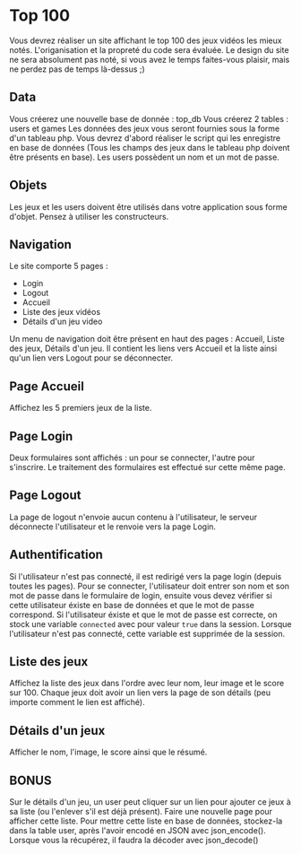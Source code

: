 # Top 100

Vous devrez réaliser un site affichant le top 100 des jeux vidéos les mieux notés.
L'origanisation et la propreté du code sera évaluée.
Le design du site ne sera absolument pas noté, si vous avez le temps faites-vous plaisir, mais ne perdez pas de temps là-dessus ;)

## Data

Vous créerez une nouvelle base de donnée : top_db
Vous créerez 2 tables : users et games
Les données des jeux vous seront fournies sous la forme d'un tableau php.
Vous devrez d'abord réaliser le script qui les enregistre en base de données (Tous les champs des jeux dans le tableau php doivent être présents en base).
Les users possèdent un nom et un mot de passe.

## Objets

Les jeux et les users doivent être utilisés dans votre application sous forme d'objet.
Pensez à utiliser les constructeurs.

## Navigation

Le site comporte 5 pages :
- Login
- Logout
- Accueil
- Liste des jeux vidéos
- Détails d'un jeu video

Un menu de navigation doit être présent en haut des pages : Accueil, Liste des jeux, Détails d'un jeu.
Il contient les liens vers Accueil et la liste ainsi qu'un lien vers Logout pour se déconnecter.

## Page Accueil

Affichez les 5 premiers jeux de la liste.

## Page Login

Deux formulaires sont affichés : un pour se connecter, l'autre pour s'inscrire.
Le traitement des formulaires est effectué sur cette même page.

## Page Logout

La page de logout n'envoie aucun contenu à l'utilisateur, le serveur déconnecte l'utilisateur et le renvoie vers la page Login.

## Authentification

Si l'utilisateur n'est pas connecté, il est redirigé vers la page login (depuis toutes les pages).
Pour se connecter, l'utilisateur doit entrer son nom et son mot de passe dans le formulaire de login, ensuite vous devez vérifier si cette utilisateur éxiste en base de données et que le mot de passe correspond.
Si l'utilisateur éxiste et que le mot de passe est correcte, on stock une variable `connected` avec pour valeur `true` dans la session. Lorsque l'utilisateur n'est pas connecté, cette variable est supprimée de la session.

## Liste des jeux

Affichez la liste des jeux dans l'ordre avec leur nom, leur image et le score sur 100.
Chaque jeux doit avoir un lien vers la page de son détails (peu importe comment le lien est affiché).

## Détails d'un jeux

Afficher le nom, l'image, le score ainsi que le résumé.

## BONUS

Sur le détails d'un jeu, un user peut cliquer sur un lien pour ajouter ce jeux à sa liste (ou l'enlever s'il est déjà présent). Faire une nouvelle page pour afficher cette liste.
Pour mettre cette liste en base de données, stockez-la dans la table user, après l'avoir encodé en JSON avec json_encode(). Lorsque vous la récupérez, il faudra la décoder avec json_decode()
